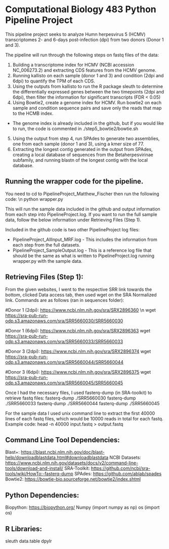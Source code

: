 # Computational Biology 483 Python Pipeline Project
This pipeline project seeks to analyze Humn herpesvirus 5 (HCMV) transcriptomes 2- and 6-days post-infection (dpi) from two donors (Donor 1 and 3). 

The pipeline will run through the following steps on fastq files of the data:
1. Building a transcriptome index for HCMV (NCBI accession NC_006273.2) and extracting CDS features from the HCMV genome. 
2. Running kallisto on each sample (donor 1 and 3) and condition (2dpi and 6dpi) to quantify the TPM of each CDS.
3. Using the outputs from kallisto to run the R package sleuth to determine the differentially expressed genes between the two timepoints (2dpi and 6dpi), then filter the information for significant transcripts (FDR < 0.05)
4. Using Bowtie2, create a genome index for HCMV. Run bowtie2 on each sample and condition sequence pairs and save only the reads that map to the HCMB index. 
  - The genome index is already included in the github, but if you would like to run, the code is commented in ./step5_bowtie2/bowtie.sh
5. Using the output from step 4, run SPAdes to generate two assemblies, one from each sample (donor 1 and 3), using a kmer size of 77.
6. Extracting the longest contig generated in the output from SPAdes, creating a local database of sequences from the Betaherpesvirinae subfamily, and running blastn of the longest contig with the local database. 

## Running the wrapper code for the pipeline. 
You need to cd to PipelineProject_Matthew_Fischer then run the following code: \n
python wrapper.py

This will run the sample data included in the github and output information from each step into PipelineProject.log. If you want to run the full sample data, follow the below information under Retrieving Files (Step 1). 

Included in the github code is two other PipelineProject log files:
- PipelineProject_AllInput_MRF.log  - This includes the information from each step from the full datasets.
- PipelineProject_SampleOutput.log  - This is a reference log file that should be the same as what is written to PipelineProject.log running wrapper.py with the sample data.

## Retrieving Files (Step 1):
From the given websites, I went to the respective SRR link towards the bottom, clicked Data access tab, then used wget on the SRA Normalized link. Commands are as follows (ran in sequences folder):

#Donor 1 (2dpi): https://www.ncbi.nlm.nih.gov/sra/SRX2896360 \n
wget https://sra-pub-run-odp.s3.amazonaws.com/sra/SRR5660030/SRR5660030

#Donor 1 (6dpi): https://www.ncbi.nlm.nih.gov/sra/SRX2896363
wget https://sra-pub-run-odp.s3.amazonaws.com/sra/SRR5660033/SRR5660033

#Donor 3 (2dpi): https://www.ncbi.nlm.nih.gov/sra/SRX2896374
wget https://sra-pub-run-odp.s3.amazonaws.com/sra/SRR5660044/SRR5660044

#Donor 3 (6dpi): https://www.ncbi.nlm.nih.gov/sra/SRX2896375
wget https://sra-pub-run-odp.s3.amazonaws.com/sra/SRR5660045/SRR5660045

Once I had the necessary files, I used fasterq-dump (in SRA-toolkit) to retrieve fastq files:
fasterq-dump ./SRR5660030
fasterq-dump ./SRR5660033
fasterq-dump ./SRR5660044
fasterq-dump ./SRR5660045

For the sample data I used unix command line to extract the first 40000 lines of each fastq files, which would be 10000 reads in total for each fastq. Example code: 
head -n 40000 input.fastq > output.fastq

## Command Line Tool Dependencies:
Blast+: https://blast.ncbi.nlm.nih.gov/doc/blast-help/downloadblastdata.html#downloadblastdata
NCBI Datasets: https://www.ncbi.nlm.nih.gov/datasets/docs/v2/command-line-tools/download-and-install/
SRA-Toolkit: https://github.com/ncbi/sra-tools/wiki/HowTo:-fasterq-dump
SPAdes: https://github.com/ablab/spades
Bowtie2: https://bowtie-bio.sourceforge.net/bowtie2/index.shtml

## Python Dependencies:
Biopython: https://biopython.org/
Numpy (import numpy as np)
os (import os)

## R Libraries:
sleuth
data.table
dpylr
